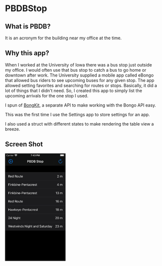 # PBDBStop

## What is PBDB?

It is an acronym for the building near my office at the time.

## Why this app?

When I worked at the University of Iowa there was a bus stop just outside my office. I would often use that bus stop to catch a bus to go home or downtown after work. The University supplied a mobile app called eBongo that allowed bus riders to see upcoming buses for any given stop. The app allowed setting favorites and searching for routes or stops. Basically, it did a lot of things that I didn't need. So, I created this app to simply list the upcoming arrivals for the one stop I used.

I spun of [BongKit](https://apps.apple.com/app/apple-store/id498151501), a separate API to make working with the Bongo API easy.

This was the first time I use the Settings app to store settings for an app.

I also used a struct with different states to make rendering the table view a breeze.

## Screen Shot

<img src="screenshots/ipod-touch.png" width="200px" />
